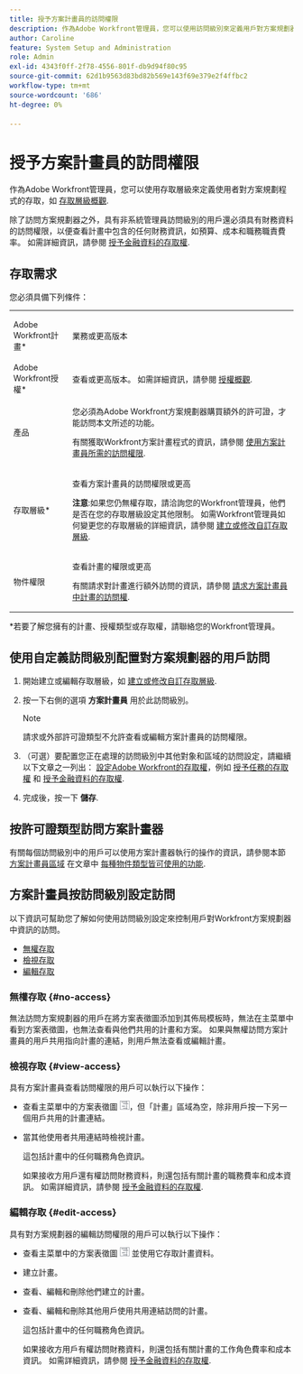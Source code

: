 ```yaml
---
title: 授予方案計畫員的訪問權限
description: 作為Adobe Workfront管理員，您可以使用訪問級別來定義用戶對方案規劃器的訪問。
author: Caroline
feature: System Setup and Administration
role: Admin
exl-id: 4343f0ff-2f78-4556-801f-db9d94f80c95
source-git-commit: 62d1b9563d83bd82b569e143f69e379e2f4ffbc2
workflow-type: tm+mt
source-wordcount: '686'
ht-degree: 0%

---
```


# 授予方案計畫員的訪問權限

作為Adobe Workfront管理員，您可以使用存取層級來定義使用者對方案規劃程式的存取，如 [存取層級概觀](../../../administration-and-setup/add-users/access-levels-and-object-permissions/access-levels-overview.md).

除了訪問方案規劃器之外，具有非系統管理員訪問級別的用戶還必須具有財務資料的訪問權限，以便查看計畫中包含的任何財務資訊，如預算、成本和職務職責費率。 如需詳細資訊，請參閱 [授予金融資料的存取權](../../../administration-and-setup/add-users/configure-and-grant-access/grant-access-financial.md).

## 存取需求

您必須具備下列條件：

<table style="table-layout:auto"> 
 <col> 
 <col> 
 <tbody> 
  <tr> 
   <td role="rowheader"> <p>Adobe Workfront計畫*</p> </td> 
   <td>業務或更高版本</td> 
  </tr> 
  <tr> 
   <td role="rowheader">Adobe Workfront授權*</td> 
   <td> <p>查看或更高版本。 如需詳細資訊，請參閱 <a href="../../../administration-and-setup/add-users/access-levels-and-object-permissions/wf-licenses.md" class="MCXref xref" data-mc-variable-override="">授權概觀</a>.</p> </td> 
  </tr> 
  <tr> 
   <td role="rowheader">產品</td> 
   <td> <p>您必須為Adobe Workfront方案規劃器購買額外的許可證，才能訪問本文所述的功能。</p> <p>有關獲取Workfront方案計畫程式的資訊，請參閱 <a href="../../../scenario-planner/access-needed-to-use-sp.md" class="MCXref xref" data-mc-variable-override="">使用方案計畫員所需的訪問權限</a>. </p> </td> 
  </tr> 
  <tr> 
   <td role="rowheader">存取層級*</td> 
   <td> <p>查看方案計畫員的訪問權限或更高</p> <p><b>注意</b>:如果您仍無權存取，請洽詢您的Workfront管理員，他們是否在您的存取層級設定其他限制。 如需Workfront管理員如何變更您的存取層級的詳細資訊，請參閱 <a href="../../../administration-and-setup/add-users/configure-and-grant-access/create-modify-access-levels.md" class="MCXref xref" data-mc-variable-override="">建立或修改自訂存取層級</a>.</p> </td> 
  </tr> 
  <tr data-mc-conditions=""> 
   <td role="rowheader"> <p>物件權限</p> </td> 
   <td> <p>查看計畫的權限或更高</p> <p>有關請求對計畫進行額外訪問的資訊，請參閱 <a href="../../../scenario-planner/request-access-to-plan.md" class="MCXref xref" data-mc-variable-override="">請求方案計畫員中計畫的訪問權</a>.</p> </td> 
  </tr> 
 </tbody> 
</table>

&#42;若要了解您擁有的計畫、授權類型或存取權，請聯絡您的Workfront管理員。

## 使用自定義訪問級別配置對方案規劃器的用戶訪問

1. 開始建立或編輯存取層級，如 [建立或修改自訂存取層級](../../../administration-and-setup/add-users/configure-and-grant-access/create-modify-access-levels.md).
1. 按一下右側的選項 **方案計畫員** 用於此訪問級別。

   >[!NOTE]
   >
   >請求或外部許可證類型不允許查看或編輯方案計畫員的訪問權限。

1. （可選）要配置您正在處理的訪問級別中其他對象和區域的訪問設定，請繼續以下文章之一列出： [設定Adobe Workfront的存取權](../../../administration-and-setup/add-users/configure-and-grant-access/configure-access.md)，例如 [授予任務的存取權](../../../administration-and-setup/add-users/configure-and-grant-access/grant-access-tasks.md) 和 [授予金融資料的存取權](../../../administration-and-setup/add-users/configure-and-grant-access/grant-access-financial.md).
1. 完成後，按一下 **儲存**.

## 按許可證類型訪問方案計畫器

有關每個訪問級別中的用戶可以使用方案計畫器執行的操作的資訊，請參閱本節 [方案計畫員區域](../../../administration-and-setup/add-users/access-levels-and-object-permissions/functionality-available-for-each-object-type.md#scenario) 在文章中 [每種物件類型皆可使用的功能](../../../administration-and-setup/add-users/access-levels-and-object-permissions/functionality-available-for-each-object-type.md).

## 方案計畫員按訪問級別設定訪問

以下資訊可幫助您了解如何使用訪問級別設定來控制用戶對Workfront方案規劃器中資訊的訪問。

* [無權存取](#no-access)
* [檢視存取](#view-access)
* [編輯存取](#edit-access)

### 無權存取 {#no-access}

無法訪問方案規劃器的用戶在將方案表徵圖添加到其佈局模板時，無法在主菜單中看到方案表徵圖，也無法查看與他們共用的計畫和方案。 如果與無權訪問方案計畫員的用戶共用指向計畫的連結，則用戶無法查看或編輯計畫。

### 檢視存取 {#view-access}

具有方案計畫員查看訪問權限的用戶可以執行以下操作：

* 查看主菜單中的方案表徵圖 ![](assets/esp-icon-in-main-menu.png)，但「計畫」區域為空，除非用戶按一下另一個用戶共用的計畫連結。
* 當其他使用者共用連結時檢視計畫。

   這包括計畫中的任何職務角色資訊。

   如果接收方用戶還有權訪問財務資料，則還包括有關計畫的職務費率和成本資訊。 如需詳細資訊，請參閱 [授予金融資料的存取權](../../../administration-and-setup/add-users/configure-and-grant-access/grant-access-financial.md).

### 編輯存取 {#edit-access}

具有對方案規劃器的編輯訪問權限的用戶可以執行以下操作：

* 查看主菜單中的方案表徵圖 ![](assets/esp-icon-in-main-menu.png) 並使用它存取計畫資料。
* 建立計畫。
* 查看、編輯和刪除他們建立的計畫。
* 查看、編輯和刪除其他用戶使用共用連結訪問的計畫。

   這包括計畫中的任何職務角色資訊。

   如果接收方用戶有權訪問財務資料，則還包括有關計畫的工作角色費率和成本資訊。 如需詳細資訊，請參閱 [授予金融資料的存取權](../../../administration-and-setup/add-users/configure-and-grant-access/grant-access-financial.md).

